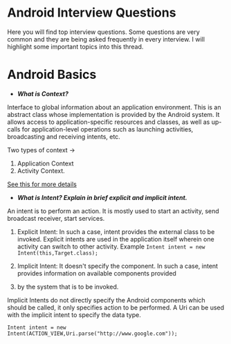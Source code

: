 # Android Interview Questions
Here you will find top interview questions. Some questions are very common and they are being asked frequently in every interview.
I will highlight some important topics into this thread. 

# Android Basics

* ***What is Context?***

Interface to global information about an application environment. This is an abstract class whose implementation is provided 
by the Android system. It allows access to application-specific resources and classes, as well as up-calls for application-level 
operations such as launching activities, broadcasting and receiving intents, etc.

Two types of context -> 
1) Application Context 
2) Activity Context.

[See this for more details](https://blog.mindorks.com/understanding-context-in-android-application-330913e32514)


* ***What is Intent? Explain in brief explicit and implicit intent.***

An intent is to perform an action. It is mostly used to start an activity, send broadcast receiver, start services.

1) Explicit Intent: In such a case, intent provides the external class to be invoked.
Explicit intents are used in the application itself wherein one activity can switch to other activity.
Example ```Intent intent = new Intent(this,Target.class);```

3) Implicit Intent: It doesn't specify the component. In such a case, intent provides information on available components provided 
4) by the system that is to be invoked.

Implicit Intents do not directly specify the Android components which should be called, 
it only specifies action to be performed. A Uri can be used with the implicit intent to specify the data type.

```Intent intent = new Intent(ACTION_VIEW,Uri.parse("http://www.google.com"));```
